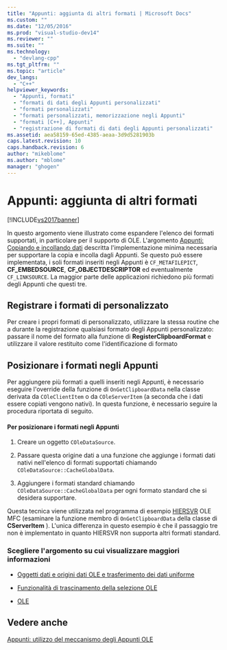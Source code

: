 ```yaml
---
title: "Appunti: aggiunta di altri formati | Microsoft Docs"
ms.custom: ""
ms.date: "12/05/2016"
ms.prod: "visual-studio-dev14"
ms.reviewer: ""
ms.suite: ""
ms.technology: 
  - "devlang-cpp"
ms.tgt_pltfrm: ""
ms.topic: "article"
dev_langs: 
  - "C++"
helpviewer_keywords: 
  - "Appunti, formati"
  - "formati di dati degli Appunti personalizzati"
  - "formati personalizzati"
  - "formati personalizzati, memorizzazione negli Appunti"
  - "formati [C++], Appunti"
  - "registrazione di formati di dati degli Appunti personalizzati"
ms.assetid: aea58159-65ed-4385-aeaa-3d9d5281903b
caps.latest.revision: 10
caps.handback.revision: 6
author: "mikeblome"
ms.author: "mblome"
manager: "ghogen"
---
```

# Appunti: aggiunta di altri formati
[!INCLUDE[vs2017banner](../assembler/inline/includes/vs2017banner.md)]

In questo argomento viene illustrato come espandere l'elenco dei formati supportati, in particolare per il supporto di OLE.  L'argomento [Appunti: Copiando e incollando dati](../mfc/clipboard-copying-and-pasting-data.md) descritta l'implementazione minima necessaria per supportare la copia e incolla dagli Appunti.  Se questo può essere implementata, i soli formati inseriti negli Appunti è `CF_METAFILEPICT`, **CF\_EMBEDSOURCE**, **CF\_OBJECTDESCRIPTOR** ed eventualmente `CF_LINKSOURCE`.  La maggior parte delle applicazioni richiedono più formati degli Appunti che questi tre.  
  
##  <a name="_core_registering_custom_formats"></a> Registrare i formati di personalizzato  
 Per creare i propri formati di personalizzato, utilizzare la stessa routine che a durante la registrazione qualsiasi formato degli Appunti personalizzato: passare il nome del formato alla funzione di **RegisterClipboardFormat** e utilizzare il valore restituito come l'identificazione di formato  
  
##  <a name="_core_placing_formats_on_the_clipboard"></a> Posizionare i formati negli Appunti  
 Per aggiungere più formati a quelli inseriti negli Appunti, è necessario eseguire l'override della funzione di `OnGetClipboardData` nella classe derivata da `COleClientItem` o da `COleServerItem` \(a seconda che i dati essere copiati vengono nativi\).  In questa funzione, è necessario seguire la procedura riportata di seguito.  
  
#### Per posizionare i formati negli Appunti  
  
1.  Creare un oggetto `COleDataSource`.  
  
2.  Passare questa origine dati a una funzione che aggiunge i formati dati nativi nell'elenco di formati supportati chiamando `COleDataSource::CacheGlobalData`.  
  
3.  Aggiungere i formati standard chiamando `COleDataSource::CacheGlobalData` per ogni formato standard che si desidera supportare.  
  
 Questa tecnica viene utilizzata nel programma di esempio [HIERSVR](../top/visual-cpp-samples.md) OLE MFC \(esaminare la funzione membro di `OnGetClipboardData` della classe di **CServerItem** \).  L'unica differenza in questo esempio è che il passaggio tre non è implementato in quanto HIERSVR non supporta altri formati standard.  
  
### Scegliere l'argomento su cui visualizzare maggiori informazioni  
  
-   [Oggetti dati e origini dati OLE e trasferimento dei dati uniforme](../mfc/data-objects-and-data-sources-ole.md)  
  
-   [Funzionalità di trascinamento della selezione OLE](../mfc/drag-and-drop-ole.md)  
  
-   [OLE](../mfc/ole-background.md)  
  
## Vedere anche  
 [Appunti: utilizzo del meccanismo degli Appunti OLE](../mfc/clipboard-using-the-ole-clipboard-mechanism.md)